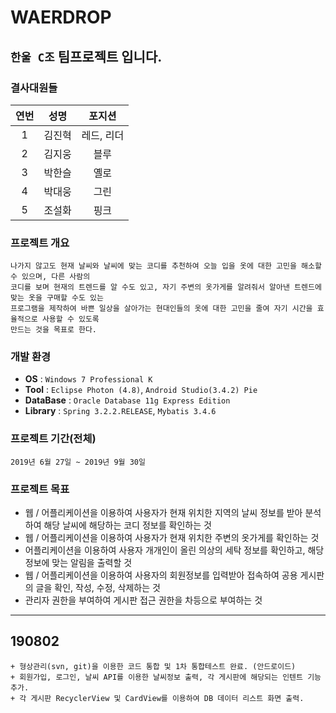 # WAERDROP

## `한울 C조` 팀프로젝트 입니다.  


### 결사대원들

| 연번 | 성명 | 포지션 |
|:--------:|:--------:|:--------:|
| 1 |  김진혁 | 레드, 리더 |
| 2 |  김지웅 | 블루 |
| 3 |  박한슬 | 옐로 |
| 4 |  박대웅 | 그린 |
| 5 |  조설화 | 핑크 |

    
### 프로젝트 개요
~~~
나가지 않고도 현재 날씨와 날씨에 맞는 코디를 추천하여 오늘 입을 옷에 대한 고민을 해소할 수 있으며, 다른 사람의 
코디를 보며 현재의 트렌드를 알 수도 있고, 자기 주변의 옷가게를 알려줘서 알아낸 트렌드에 맞는 옷을 구매할 수도 있는 
프로그램을 제작하여 바쁜 일상을 살아가는 현대인들의 옷에 대한 고민을 줄여 자기 시간을 효율적으로 사용할 수 있도록 
만드는 것을 목표로 한다.
~~~
    
    
### 개발 환경
- <b>OS</b> : `Windows 7 Professional K `  
- <b>Tool</b> : `Eclipse Photon (4.8)`, `Android Studio(3.4.2) Pie`
- <b>DataBase</b> : `Oracle Database 11g Express Edition`  
- <b>Library</b> : `Spring 3.2.2.RELEASE`, `Mybatis 3.4.6`  


### 프로젝트 기간(전체)
~~~
2019년 6월 27일 ~ 2019년 9월 30일
~~~


### 프로젝트 목표
- 웹 / 어플리케이션을 이용하여 사용자가 현재 위치한 지역의 날씨 정보를 받아 분석하여 해당 날씨에 해당하는 코디 정보를 확인하는 것
- 웹 / 어플리케이션을 이용하여 사용자가 현재 위치한 주변의 옷가게를 확인하는 것
- 어플리케이션을 이용하여 사용자 개개인이 올린 의상의 세탁 정보를 확인하고, 해당 정보에 맞는 알림을 출력할 것
- 웹 / 어플리케이션을 이용하여 사용자의 회원정보를 입력받아 접속하여 공용 게시판의 글을 확인, 작성, 수정, 삭제하는 것
- 관리자 권한을 부여하여 게시판 접근 권한을 차등으로 부여하는 것

---

    
## 190802  
```
+ 형상관리(svn, git)을 이용한 코드 통합 및 1차 통합테스트 완료. (안드로이드)
+ 회원가입, 로그인, 날씨 API를 이용한 날씨정보 출력, 각 게시판에 해당되는 인텐트 기능 추가.
+ 각 게시판 RecyclerView 및 CardView를 이용하여 DB 데이터 리스트 화면 출력.
```
